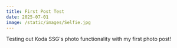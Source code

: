```yaml
---
title: First Post Test
date: 2025-07-01
image: /static/images/Selfie.jpg
---
```


Testing out Koda SSG's photo functionality with my first photo post!
